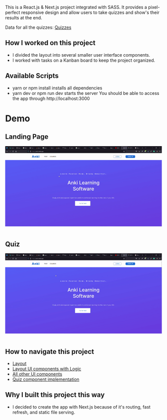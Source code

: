 This is a React.js & Next.js project integrated with SASS. It provides a pixel-perfect responsive design and allow users to take quizzes and show's their results at the end.

Data for all the quizzes: [Quizzes](../../tree/main/src/components/question)
## How I worked on this project
* I divided the layout into several smaller user interface components.
* I worked with tasks on a Kanban board to keep the project organized.

## Available Scripts
* yarn or npm install installs all dependencies
* yarn dev or npm run dev starts the server You should be able to access the app through http://localhost:3000

# Demo 

## Landing Page
![The View of the Landing Page](ankii-3.gif)

## Quiz
![Quiz walkthrough](ankii-2.gif)



## How to navigate this project
* [Layout](../../tree/main/src/layouts)
* [Layout UI components with Logic](../../tree/main/src/components/UI)
* [All other UI components](../../tree/main/src/components/UI)
* [Quiz component implementation ](../../tree/main/src/components/Quiz)


## Why I built this project this way 
* I decided to create the app with Next.js because of it's routing, fast refresh, and static file serving.


